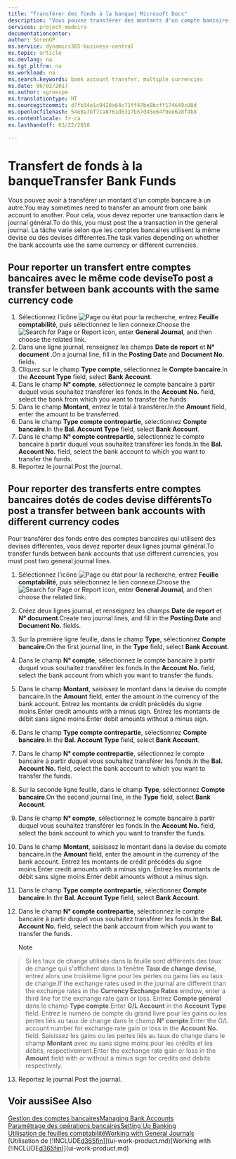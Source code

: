 ```yaml
---
title: "Transférer des fonds à la banque| Microsoft Docs"
description: "Vous pouvez transférer des montants d'un compte bancaire à un autre, y compris dans différentes devises, en reportant la transaction dans le journal général."
services: project-madeira
documentationcenter: 
author: SorenGP
ms.service: dynamics365-business-central
ms.topic: article
ms.devlang: na
ms.tgt_pltfrm: na
ms.workload: na
ms.search.keywords: bank account transfer, multiple currencies
ms.date: 06/02/2017
ms.author: sgroespe
ms.translationtype: HT
ms.sourcegitcommit: d7fb34e1c9428a64c71ff47be8bcff174649c00d
ms.openlocfilehash: 54e8a7bf7ca8761d6317b57d45e64f9ee628f4b8
ms.contentlocale: fr-ca
ms.lasthandoff: 03/22/2018

---
```

# <a name="transfer-bank-funds"></a><span data-ttu-id="fb82a-103">Transfert de fonds à la banque</span><span class="sxs-lookup"><span data-stu-id="fb82a-103">Transfer Bank Funds</span></span>
<span data-ttu-id="fb82a-104">Vous pouvez avoir à transférer un montant d'un compte bancaire à un autre.</span><span class="sxs-lookup"><span data-stu-id="fb82a-104">You may sometimes need to transfer an amount from one bank account to another.</span></span> <span data-ttu-id="fb82a-105">Pour cela, vous devez reporter une transaction dans le journal général.</span><span class="sxs-lookup"><span data-stu-id="fb82a-105">To do this, you must post the a transaction in the general journal.</span></span> <span data-ttu-id="fb82a-106">La tâche varie selon que les comptes bancaires utilisent la même devise ou des devises différentes.</span><span class="sxs-lookup"><span data-stu-id="fb82a-106">The task varies depending on whether the bank accounts use the same currency or different currencies.</span></span>

## <a name="to-post-a-transfer-between-bank-accounts-with-the-same-currency-code"></a><span data-ttu-id="fb82a-107">Pour reporter un transfert entre comptes bancaires avec le même code devise</span><span class="sxs-lookup"><span data-stu-id="fb82a-107">To post a transfer between bank accounts with the same currency code</span></span>
1. <span data-ttu-id="fb82a-108">Sélectionnez l'icône ![Page ou état pour la recherche](media/ui-search/search_small.png "Page ou état pour la recherche"), entrez **Feuille comptabilité**, puis sélectionnez le lien connexe.</span><span class="sxs-lookup"><span data-stu-id="fb82a-108">Choose the ![Search for Page or Report](media/ui-search/search_small.png "Search for Page or Report icon") icon, enter **General Journal**, and then choose the related link.</span></span>
2. <span data-ttu-id="fb82a-109">Dans une ligne journal, renseignez les champs **Date de report** et **N° document** .</span><span class="sxs-lookup"><span data-stu-id="fb82a-109">On a journal line, fill in the **Posting Date** and **Document No.** fields.</span></span>
3. <span data-ttu-id="fb82a-110">Cliquez sur le champ **Type compte**, sélectionnez le **Compte bancaire**.</span><span class="sxs-lookup"><span data-stu-id="fb82a-110">In the **Account Type** field, select **Bank Account**.</span></span>
4. <span data-ttu-id="fb82a-111">Dans le champ **N° compte**, sélectionnez le compte bancaire à partir duquel vous souhaitez transférer les fonds.</span><span class="sxs-lookup"><span data-stu-id="fb82a-111">In the **Account No.** field, select the bank from which you want to transfer the funds.</span></span>
5. <span data-ttu-id="fb82a-112">Dans le champ **Montant**, entrez le total à transférer.</span><span class="sxs-lookup"><span data-stu-id="fb82a-112">In the **Amount** field, enter the amount to be transferred.</span></span>
6. <span data-ttu-id="fb82a-113">Dans le champ **Type compte contrepartie**, sélectionnez **Compte bancaire**.</span><span class="sxs-lookup"><span data-stu-id="fb82a-113">In the **Bal. Account Type** field, select **Bank Account**.</span></span>
7. <span data-ttu-id="fb82a-114">Dans le champ **N° compte contrepartie**, sélectionnez le compte bancaire à partir duquel vous souhaitez transférer les fonds.</span><span class="sxs-lookup"><span data-stu-id="fb82a-114">In the **Bal. Account No.** field, select the bank account to which you want to transfer the funds.</span></span>
8. <span data-ttu-id="fb82a-115">Reportez le journal.</span><span class="sxs-lookup"><span data-stu-id="fb82a-115">Post the journal.</span></span>

## <a name="to-post-a-transfer-between-bank-accounts-with-different-currency-codes"></a><span data-ttu-id="fb82a-116">Pour reporter des transferts entre comptes bancaires dotés de codes devise différents</span><span class="sxs-lookup"><span data-stu-id="fb82a-116">To post a transfer between bank accounts with different currency codes</span></span>
<span data-ttu-id="fb82a-117">Pour transférer des fonds entre des comptes bancaires qui utilisent des devises différentes, vous devez reporter deux lignes journal général.</span><span class="sxs-lookup"><span data-stu-id="fb82a-117">To transfer funds between bank accounts that use different currencies, you must post two general journal lines.</span></span>

1. <span data-ttu-id="fb82a-118">Sélectionnez l'icône ![Page ou état pour la recherche](media/ui-search/search_small.png "Page ou état pour la recherche"), entrez **Feuille comptabilité**, puis sélectionnez le lien connexe.</span><span class="sxs-lookup"><span data-stu-id="fb82a-118">Choose the ![Search for Page or Report](media/ui-search/search_small.png "Search for Page or Report icon") icon, enter **General Journal**, and then choose the related link.</span></span>
2. <span data-ttu-id="fb82a-119">Créez deux lignes journal, et renseignez les champs **Date de report** et **N° document**.</span><span class="sxs-lookup"><span data-stu-id="fb82a-119">Create two journal lines, and fill in the **Posting Date** and **Document No.** fields.</span></span>
3. <span data-ttu-id="fb82a-120">Sur la première ligne feuille, dans le champ **Type**, sélectionnez **Compte bancaire**.</span><span class="sxs-lookup"><span data-stu-id="fb82a-120">On the first journal line, in the **Type** field, select **Bank Account**.</span></span>
4. <span data-ttu-id="fb82a-121">Dans le champ **N° compte**, sélectionnez le compte bancaire à partir duquel vous souhaitez transférer les fonds.</span><span class="sxs-lookup"><span data-stu-id="fb82a-121">In the **Account No.** field, select the bank account from which you want to transfer the funds.</span></span>
5. <span data-ttu-id="fb82a-122">Dans le champ **Montant**, saisissez le montant dans la devise du compte bancaire.</span><span class="sxs-lookup"><span data-stu-id="fb82a-122">In the **Amount** field, enter the amount in the currency of the bank account.</span></span> <span data-ttu-id="fb82a-123">Entrez les montants de crédit précédés du signe moins.</span><span class="sxs-lookup"><span data-stu-id="fb82a-123">Enter credit amounts with a minus sign.</span></span> <span data-ttu-id="fb82a-124">Entrez les montants de débit sans signe moins.</span><span class="sxs-lookup"><span data-stu-id="fb82a-124">Enter debit amounts without a minus sign.</span></span>
6. <span data-ttu-id="fb82a-125">Dans le champ **Type compte contrepartie**, sélectionnez **Compte bancaire**.</span><span class="sxs-lookup"><span data-stu-id="fb82a-125">In the **Bal. Account Type** field, select **Bank Account**.</span></span>
7. <span data-ttu-id="fb82a-126">Dans le champ **N° compte contrepartie**, sélectionnez le compte bancaire à partir duquel vous souhaitez transférer les fonds.</span><span class="sxs-lookup"><span data-stu-id="fb82a-126">In the **Bal. Account No.** field, select the bank account to which you want to transfer the funds.</span></span>
8. <span data-ttu-id="fb82a-127">Sur la seconde ligne feuille, dans le champ **Type**, sélectionnez **Compte bancaire**.</span><span class="sxs-lookup"><span data-stu-id="fb82a-127">On the second journal line, in the **Type** field, select **Bank Account**.</span></span>
9. <span data-ttu-id="fb82a-128">Dans le champ **N° compte**, sélectionnez le compte bancaire à partir duquel vous souhaitez transférer les fonds.</span><span class="sxs-lookup"><span data-stu-id="fb82a-128">In the **Account No.** field, select the bank account to which you want to transfer the funds.</span></span>
10. <span data-ttu-id="fb82a-129">Dans le champ **Montant**, saisissez le montant dans la devise du compte bancaire.</span><span class="sxs-lookup"><span data-stu-id="fb82a-129">In the **Amount** field, enter the amount in the currency of the bank account.</span></span> <span data-ttu-id="fb82a-130">Entrez les montants de crédit précédés du signe moins.</span><span class="sxs-lookup"><span data-stu-id="fb82a-130">Enter credit amounts with a minus sign.</span></span> <span data-ttu-id="fb82a-131">Entrez les montants de débit sans signe moins.</span><span class="sxs-lookup"><span data-stu-id="fb82a-131">Enter debit amounts without a minus sign.</span></span>
11. <span data-ttu-id="fb82a-132">Dans le champ **Type compte contrepartie**, sélectionnez **Compte bancaire**.</span><span class="sxs-lookup"><span data-stu-id="fb82a-132">In the **Bal. Account Type** field, select **Bank Account**.</span></span>  
12. <span data-ttu-id="fb82a-133">Dans le champ **N° compte contrepartie**, sélectionnez le compte bancaire à partir duquel vous souhaitez transférer les fonds.</span><span class="sxs-lookup"><span data-stu-id="fb82a-133">In the **Bal. Account No.** field, select the bank account from which you want to transfer the funds.</span></span>

    > [!NOTE]  
>   <span data-ttu-id="fb82a-134">Si les taux de change utilisés dans la feuille sont différents des taux de change qui s'affichent dans la fenêtre **Taux de change devise**, entrez alors une troisième ligne pour les pertes ou gains liés au taux de change.</span><span class="sxs-lookup"><span data-stu-id="fb82a-134">If the exchange rates used in the journal are different than the exchange rates in the **Currency Exchange Rates** window, enter a third line for the exchange rate gain or loss.</span></span> <span data-ttu-id="fb82a-135">Entrez **Compte général** dans le champ **Type compte**.</span><span class="sxs-lookup"><span data-stu-id="fb82a-135">Enter **G/L Account** in the **Account Type** field.</span></span> <span data-ttu-id="fb82a-136">Entrez le numéro de compte du grand livre pour les gains ou les pertes liés au taux de change dans le champ **N° compte**.</span><span class="sxs-lookup"><span data-stu-id="fb82a-136">Enter the G/L account number for exchange rate gain or loss in the **Account No.** field.</span></span> <span data-ttu-id="fb82a-137">Saisissez les gains ou les pertes liés au taux de change dans le champ **Montant** avec ou sans signe moins pour les crédits et les débits, respectivement.</span><span class="sxs-lookup"><span data-stu-id="fb82a-137">Enter the exchange rate gain or loss in the **Amount** field with or without a minus sign for credits and debits respectively.</span></span>
13. <span data-ttu-id="fb82a-138">Reportez le journal.</span><span class="sxs-lookup"><span data-stu-id="fb82a-138">Post the journal.</span></span>

## <a name="see-also"></a><span data-ttu-id="fb82a-139">Voir aussi</span><span class="sxs-lookup"><span data-stu-id="fb82a-139">See Also</span></span>
[<span data-ttu-id="fb82a-140">Gestion des comptes bancaires</span><span class="sxs-lookup"><span data-stu-id="fb82a-140">Managing Bank Accounts</span></span>](bank-manage-bank-accounts.md)  
[<span data-ttu-id="fb82a-141">Paramétrage des opérations bancaires</span><span class="sxs-lookup"><span data-stu-id="fb82a-141">Setting Up Banking</span></span>](bank-setup-banking.md)  
[<span data-ttu-id="fb82a-142">Utilisation de feuilles comptabilité</span><span class="sxs-lookup"><span data-stu-id="fb82a-142">Working with General Journals</span></span>](ui-work-general-journals.md)  
<span data-ttu-id="fb82a-143">[Utilisation de [!INCLUDE[d365fin](includes/d365fin_md.md)]](ui-work-product.md)</span><span class="sxs-lookup"><span data-stu-id="fb82a-143">[Working with [!INCLUDE[d365fin](includes/d365fin_md.md)]](ui-work-product.md)</span></span>

